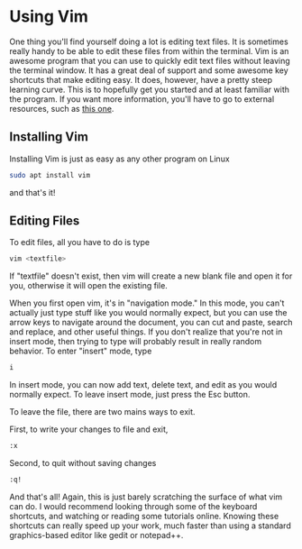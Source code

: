 # Using Vim #

One thing you'll find yourself doing a lot is editing text files. It is sometimes really handy to be able to edit these files from within the terminal. Vim is an awesome program that you can use to quickly edit text files without leaving the terminal window. It has a great deal of support and some awesome key shortcuts that make editing easy. It does, however, have a pretty steep learning curve. This is to hopefully get you started and at least familiar with the program. If you want more information, you'll have to go to external resources, such as [this one](https://www.fprintf.net/vimCheatSheet.html).

## Installing Vim ##
Installing Vim is just as easy as any other program on Linux

```bash
sudo apt install vim
```

and that's it!

## Editing Files ##
To edit files, all you have to do is type

```bash
vim <textfile>
```

If "textfile" doesn't exist, then vim will create a new blank file and open it for you, otherwise it will open the existing file.

When you first open vim, it's in "navigation mode." In this mode, you can't actually just type stuff like you would normally expect, but you can use the arrow keys to navigate around the document, you can cut and paste, search and replace, and other useful things. If you don't realize that you're not in insert mode, then trying to type will probably result in really random behavior. To enter "insert" mode, type

```bash
i
```

In insert mode, you can now add text, delete text, and edit as you would normally expect. To leave insert mode, just press the Esc button.

To leave the file, there are two mains ways to exit.

First, to write your changes to file and exit,

```bash
:x
```

Second, to quit without saving changes

```bash
:q!
```

And that's all! Again, this is just barely scratching the surface of what vim can do. I would recommend looking through some of the keyboard shortcuts, and watching or reading some tutorials online. Knowing these shortcuts can really speed up your work, much faster than using a standard graphics-based editor like gedit or notepad++.
